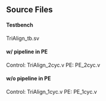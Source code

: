 ## Source Files

#### Testbench  
TriAlign_tb.sv

#### w/  pipeline in PE
Control: TriAlign_2cyc.v
PE:      PE_2cyc.v

#### w/o pipeline in PE
Control: TriAlign_1cyc.v
PE:      PE_1cyc.v